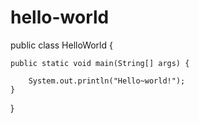 # hello-world
public class HelloWorld {

	public static void main(String[] args) {

		System.out.println("Hello~world!");
	}
}
